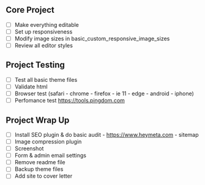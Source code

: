 ## Core Project

-   [ ] Make everything editable
-   [ ] Set up responsiveness
-   [ ] Modify image sizes in basic_custom_responsive_image_sizes
-   [ ] Review all editor styles

## Project Testing

-   [ ] Test all basic theme files
-   [ ] Validate html
-   [ ] Browser test (safari - chrome - firefox - ie 11 - edge - android - iphone)
-   [ ] Perfomance test https://tools.pingdom.com

## Project Wrap Up

-   [ ] Install SEO plugin & do basic audit - https://www.heymeta.com - sitemap
-   [ ] Image compression plugin
-   [ ] Screenshot
-   [ ] Form & admin email settings
-   [ ] Remove readme file
-   [ ] Backup theme files
-   [ ] Add site to cover letter
